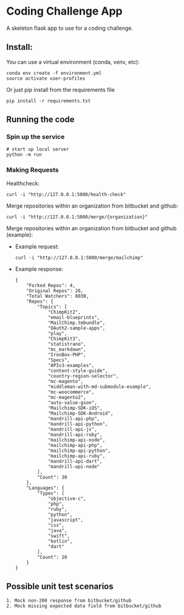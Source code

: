 # Coding Challenge App

A skeleton flask app to use for a coding challenge.

## Install:

You can use a virtual environment (conda, venv, etc):
```
conda env create -f environment.yml
source activate user-profiles
```

Or just pip install from the requirements file
``` 
pip install -r requirements.txt
```

## Running the code

### Spin up the service

```
# start up local server
python -m run 
```

### Making Requests

Healthcheck:

```
curl -i "http://127.0.0.1:5000/health-check"
```

Merge repositories within an organization from bitbucket and github:

```
curl -i "http://127.0.0.1:5000/merge/{organization}"
```

Merge repositories within an organization from bitbucket and github (example):

* Example request:
    ```
    curl -i "http://127.0.0.1:5000/merge/mailchimp"
    ```

* Example response:
    ```
    {
        "Forked Repos": 4,
        "Original Repos": 26,
        "Total Watchers": 8030,
        "Repos": {
            "Topics": [
                "ChimpKit2",
                "email-blueprints",
                "MailChimp.tmbundle",
                "OAuth2-sample-apps",
                "play",
                "ChimpKit3",
                "statistrano",
                "mc_markdown",
                "IronBox-PHP",
                "Specs",
                "APIv3-examples",
                "content-style-guide",
                "country-region-selector",
                "mc-magento",
                "middleman-with-md-submodule-example",
                "mc-woocommerce",
                "mc-magento2",
                "auto-value-gson",
                "Mailchimp-SDK-iOS",
                "Mailchimp-SDK-Android",
                "mandrill-api-php",
                "mandrill-api-python",
                "mandrill-api-js",
                "mandrill-api-ruby",
                "mailchimp-api-node",
                "mailchimp-api-php",
                "mailchimp-api-python",
                "mailchimp-api-ruby",
                "mandrill-api-dart",
                "mandrill-api-node"
            ],
            "Count": 30
        },
        "Languages": {
            "Types": [
                "objective-c",
                "php",
                "ruby",
                "python",
                "javascript",
                "css",
                "java",
                "swift",
                "kotlin",
                "dart"
            ],
            "Count": 10
        }
    }
    ```


## Possible unit test scenarios

```
1. Mock non-200 response from bitbucket/github
2. Mock missing expected data field from bitbucket/github
```
